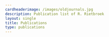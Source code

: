 ```yaml
---
cardheaderimage: /images/oldjournals.jpg
description: Publication list of R. Rietbroek
layout: single
title: Publications
type: publications
---
```


